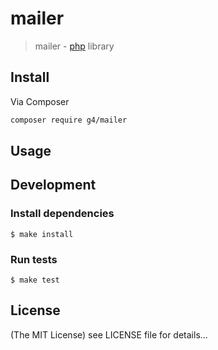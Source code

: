 mailer
======

> mailer - [php](http://php.net) library

## Install
Via Composer

```sh
composer require g4/mailer
```

## Usage

## Development

### Install dependencies

    $ make install

### Run tests

    $ make test

## License

(The MIT License)
see LICENSE file for details...
